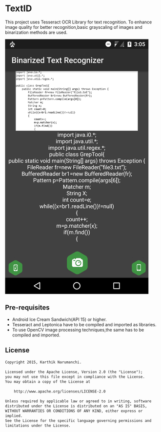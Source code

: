 # TextID

This project uses Tesseract OCR Library for text recognition. To enhance image quality for better recognition,basic grayscaling of images and binarization methods are used.

![alt text](/screens/Picture1.png?raw=true "Screenshot")

## Pre-requisites

* Android Ice Cream Sandwich(API 15) or higher.
* Tesseract and Leptonica have to be compiled and imported as libraries.
* To use OpenCV image processing techniques,the same has to be compiled and imported.

## License

    Copyright 2015, Karthik Narumanchi.

    Licensed under the Apache License, Version 2.0 (the "License");
    you may not use this file except in compliance with the License.
    You may obtain a copy of the License at

        http://www.apache.org/licenses/LICENSE-2.0

    Unless required by applicable law or agreed to in writing, software
    distributed under the License is distributed on an "AS IS" BASIS,
    WITHOUT WARRANTIES OR CONDITIONS OF ANY KIND, either express or implied.
    See the License for the specific language governing permissions and
    limitations under the License.
